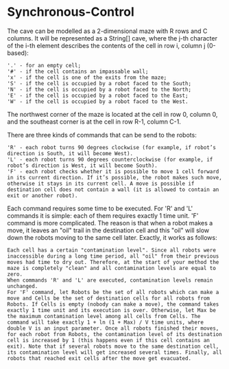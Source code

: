 Synchronous-Control
===================

The cave can be modelled as a 2-dimensional maze with R rows and C columns. It will be represented as a String[] cave, where the j-th character of the i-th element describes the contents of the cell in row i, column j (0-based):

    '.' - for an empty cell;
    '#' - if the cell contains an impassable wall;
    'x' - if the cell is one of the exits from the maze;
    'S' - if the cell is occupied by a robot faced to the South;
    'N' - if the cell is occupied by a robot faced to the North;
    'E' - if the cell is occupied by a robot faced to the East;
    'W' - if the cell is occupied by a robot faced to the West.

The northwest corner of the maze is located at the cell in row 0, column 0, and the southeast corner is at the cell in row R-1, column C-1.

There are three kinds of commands that can be send to the robots:

    'R' - each robot turns 90 degrees clockwise (for example, if robot’s direction is South, it will become West).
    'L' - each robot turns 90 degrees counterclockwise (for example, if robot’s direction is West, it will become South).
    'F' - each robot checks whether it is possible to move 1 cell forward in its current direction. If it’s possible, the robot makes such move, otherwise it stays in its current cell. A move is possible if destination cell does not contain a wall (it is allowed to contain an exit or another robot).

Each command requires some time to be executed. For 'R' and 'L' commands it is simple: each of them requires exactly 1 time unit. 'F' command is more complicated. The reason is that when a robot makes a move, it leaves an "oil" trail in the destination cell and this "oil" will slow down the robots moving to the same cell later. Exactly, it works as follows:

    Each cell has a certain "contamination level". Since all robots were inaccessible during a long time period, all "oil" from their previous moves had time to dry out. Therefore, at the start of your method the maze is completely "clean" and all contamination levels are equal to zero.
    When commands 'R' and 'L' are executed, contamination levels remain unchanged.
    For 'F' command, let Robots be the set of all robots which can make a move and Cells be the set of destination cells for all robots from Robots. If Cells is empty (nobody can make a move), the command takes exactly 1 time unit and its execution is over. Otherwise, let Max be the maximum contamination level among all cells from Cells. The command will take exactly 1 + ln (1 + Max) / V time units, where double V is an input parameter. Once all robots finished their moves, for each robot from Robots, the contamination level of its destination cell is increased by 1 (this happens even if this cell contains an exit). Note that if several robots move to the same destination cell, its contamination level will get increased several times. Finally, all robots that reached exit cells after the move get evacuated.